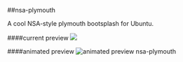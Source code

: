 ##nsa-plymouth

A cool NSA-style plymouth bootsplash for Ubuntu.

####current preview
![](http://imgur.com/pyqrmvO.png)

####animated preview
![animated preview nsa-plymouth](http://gph.is/1IzkUZI)
